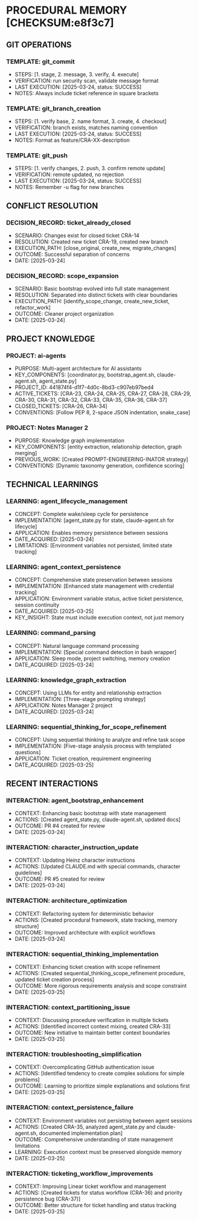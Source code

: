 # PROCEDURAL MEMORY [CHECKSUM:e8f3c7]

## GIT OPERATIONS

### TEMPLATE: git_commit
- STEPS: [1. stage, 2. message, 3. verify, 4. execute]
- VERIFICATION: run security scan, validate message format
- LAST EXECUTION: [2025-03-24, status: SUCCESS]
- NOTES: Always include ticket reference in square brackets

### TEMPLATE: git_branch_creation
- STEPS: [1. verify base, 2. name format, 3. create, 4. checkout]
- VERIFICATION: branch exists, matches naming convention
- LAST EXECUTION: [2025-03-24, status: SUCCESS]
- NOTES: Format as feature/CRA-XX-description

### TEMPLATE: git_push
- STEPS: [1. verify changes, 2. push, 3. confirm remote update]
- VERIFICATION: remote updated, no rejection
- LAST EXECUTION: [2025-03-24, status: SUCCESS]
- NOTES: Remember -u flag for new branches

## CONFLICT RESOLUTION

### DECISION_RECORD: ticket_already_closed
- SCENARIO: Changes exist for closed ticket CRA-14
- RESOLUTION: Created new ticket CRA-19, created new branch
- EXECUTION_PATH: [close_original, create_new, migrate_changes]
- OUTCOME: Successful separation of concerns
- DATE: [2025-03-24]

### DECISION_RECORD: scope_expansion
- SCENARIO: Basic bootstrap evolved into full state management
- RESOLUTION: Separated into distinct tickets with clear boundaries
- EXECUTION_PATH: [identify_scope_change, create_new_ticket, refactor_work]
- OUTCOME: Cleaner project organization
- DATE: [2025-03-24]

## PROJECT KNOWLEDGE

### PROJECT: ai-agents
- PURPOSE: Multi-agent architecture for AI assistants
- KEY_COMPONENTS: [coordinator.py, bootstrap_agent.sh, claude-agent.sh, agent_state.py]
- PROJECT_ID: 441874f4-d1f7-4d0c-8bd3-c907eb97bed4
- ACTIVE_TICKETS: [CRA-23, CRA-24, CRA-25, CRA-27, CRA-28, CRA-29, CRA-30, CRA-31, CRA-32, CRA-33, CRA-35, CRA-36, CRA-37]
- CLOSED_TICKETS: [CRA-26, CRA-34]
- CONVENTIONS: [Follow PEP 8, 2-space JSON indentation, snake_case]

### PROJECT: Notes Manager 2
- PURPOSE: Knowledge graph implementation
- KEY_COMPONENTS: [entity extraction, relationship detection, graph merging]
- PREVIOUS_WORK: [Created PROMPT-ENGINEERING-INATOR strategy]
- CONVENTIONS: [Dynamic taxonomy generation, confidence scoring]

## TECHNICAL LEARNINGS

### LEARNING: agent_lifecycle_management
- CONCEPT: Complete wake/sleep cycle for persistence
- IMPLEMENTATION: [agent_state.py for state, claude-agent.sh for lifecycle]
- APPLICATION: Enables memory persistence between sessions
- DATE_ACQUIRED: [2025-03-24]
- LIMITATIONS: [Environment variables not persisted, limited state tracking]

### LEARNING: agent_context_persistence
- CONCEPT: Comprehensive state preservation between sessions
- IMPLEMENTATION: [Enhanced state management with credential tracking]
- APPLICATION: Environment variable status, active ticket persistence, session continuity
- DATE_ACQUIRED: [2025-03-25]
- KEY_INSIGHT: State must include execution context, not just memory

### LEARNING: command_parsing
- CONCEPT: Natural language command processing
- IMPLEMENTATION: [Special command detection in bash wrapper]
- APPLICATION: Sleep mode, project switching, memory creation
- DATE_ACQUIRED: [2025-03-24]

### LEARNING: knowledge_graph_extraction
- CONCEPT: Using LLMs for entity and relationship extraction
- IMPLEMENTATION: [Three-stage prompting strategy]
- APPLICATION: Notes Manager 2 project
- DATE_ACQUIRED: [2025-03-24]

### LEARNING: sequential_thinking_for_scope_refinement
- CONCEPT: Using sequential thinking to analyze and refine task scope
- IMPLEMENTATION: [Five-stage analysis process with templated questions]
- APPLICATION: Ticket creation, requirement engineering
- DATE_ACQUIRED: [2025-03-25]

## RECENT INTERACTIONS

### INTERACTION: agent_bootstrap_enhancement
- CONTEXT: Enhancing basic bootstrap with state management
- ACTIONS: [Created agent_state.py, claude-agent.sh, updated docs]
- OUTCOME: PR #4 created for review
- DATE: [2025-03-24]

### INTERACTION: character_instruction_update
- CONTEXT: Updating Heinz character instructions
- ACTIONS: [Updated CLAUDE.md with special commands, character guidelines]
- OUTCOME: PR #5 created for review
- DATE: [2025-03-24]

### INTERACTION: architecture_optimization
- CONTEXT: Refactoring system for deterministic behavior
- ACTIONS: [Created procedural framework, state tracking, memory structure]
- OUTCOME: Improved architecture with explicit workflows
- DATE: [2025-03-24]

### INTERACTION: sequential_thinking_implementation
- CONTEXT: Enhancing ticket creation with scope refinement
- ACTIONS: [Created sequential_thinking_scope_refinement procedure, updated ticket creation process]
- OUTCOME: More rigorous requirements analysis and scope constraint
- DATE: [2025-03-25]

### INTERACTION: context_partitioning_issue
- CONTEXT: Discussing procedure verification in multiple tickets
- ACTIONS: [Identified incorrect context mixing, created CRA-33]
- OUTCOME: New initiative to maintain better context boundaries
- DATE: [2025-03-25]

### INTERACTION: troubleshooting_simplification
- CONTEXT: Overcomplicating GitHub authentication issue
- ACTIONS: [Identified tendency to create complex solutions for simple problems]
- OUTCOME: Learning to prioritize simple explanations and solutions first
- DATE: [2025-03-25]

### INTERACTION: context_persistence_failure
- CONTEXT: Environment variables not persisting between agent sessions
- ACTIONS: [Created CRA-35, analyzed agent_state.py and claude-agent.sh, documented implementation plan]
- OUTCOME: Comprehensive understanding of state management limitations
- LEARNING: Execution context must be preserved alongside memory
- DATE: [2025-03-25]

### INTERACTION: ticketing_workflow_improvements
- CONTEXT: Improving Linear ticket workflow and management
- ACTIONS: [Created tickets for status workflow (CRA-36) and priority persistence bug (CRA-37)]
- OUTCOME: Better structure for ticket handling and status tracking
- DATE: [2025-03-25]